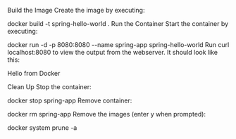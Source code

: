 Build the Image
Create the image by executing:

docker build -t spring-hello-world .
Run the Container
Start the container by executing:

docker run -d -p 8080:8080 --name spring-app spring-hello-world
Run curl localhost:8080 to view the output from the webserver. It should look like this:

<!DOCTYPE html>
<html lang="en">
<head>
   <meta charset="UTF-8">
   <title>Java Spring Boot Server</title>
</head>
<body>
    Hello from Docker
</body>
</html>

Clean Up
Stop the container:

docker stop spring-app
Remove container:

docker rm spring-app
Remove the images (enter y when prompted):

docker system prune -a